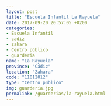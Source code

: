 ```yaml
---
layout: post
title: "Escuela Infantil La Rayuela"
date: 2017-09-20 20:57:05 +0200
categories:
- Escuela Infantil
- cadiz
- zahara
- Centro público
- guarderia
name: "La Rayuela"
province: "Cádiz"
location: "Zahara"
code: "11012012"
type: "Centro público"
img: guarderia.jpg
permalink: /guarderias/la-rayuela.html
---
```

